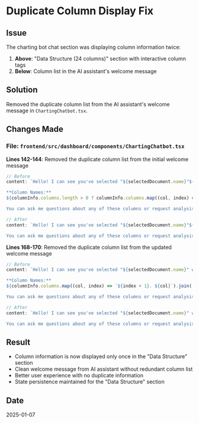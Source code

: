 # Duplicate Column Display Fix

## Issue
The charting bot chat section was displaying column information twice:
1. **Above**: "Data Structure (24 columns)" section with interactive column tags
2. **Below**: Column list in the AI assistant's welcome message

## Solution
Removed the duplicate column list from the AI assistant's welcome message in `ChartingChatbot.tsx`.

## Changes Made

### File: `frontend/src/dashboard/components/ChartingChatbot.tsx`

**Lines 142-144**: Removed the duplicate column list from the initial welcome message
```typescript
// Before
content: `Hello! I can see you've selected "${selectedDocument.name}"${columnInfo.columns.length > 0 ? ` with ${columnInfo.columns.length} columns` : ''}. I'm ready to help you analyze your data and discover insights.

**Column Names:**
${columnInfo.columns.length > 0 ? columnInfo.columns.map((col, index) => `${index + 1}. ${col}`).join('\n') : 'No columns detected'}

You can ask me questions about any of these columns or request analysis of your data.`,

// After
content: `Hello! I can see you've selected "${selectedDocument.name}"${columnInfo.columns.length > 0 ? ` with ${columnInfo.columns.length} columns` : ''}. I'm ready to help you analyze your data and discover insights.

You can ask me questions about any of these columns or request analysis of your data.`,
```

**Lines 168-170**: Removed the duplicate column list from the updated welcome message
```typescript
// Before
content: `Hello! I can see you've selected "${selectedDocument.name}" with ${columnInfo.columns.length} columns. I'm ready to help you analyze your data and discover insights.

**Column Names:**
${columnInfo.columns.map((col, index) => `${index + 1}. ${col}`).join('\n')}

You can ask me questions about any of these columns or request analysis of your data.`,

// After
content: `Hello! I can see you've selected "${selectedDocument.name}" with ${columnInfo.columns.length} columns. I'm ready to help you analyze your data and discover insights.

You can ask me questions about any of these columns or request analysis of your data.`,
```

## Result
- Column information is now displayed only once in the "Data Structure" section
- Clean welcome message from AI assistant without redundant column list
- Better user experience with no duplicate information
- State persistence maintained for the "Data Structure" section

## Date
2025-01-07
